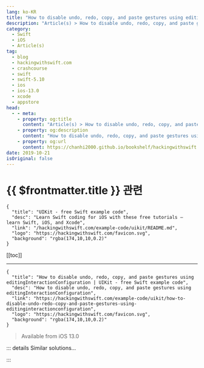 ```yaml
---
lang: ko-KR
title: "How to disable undo, redo, copy, and paste gestures using editingInteractionConfiguration"
description: "Article(s) > How to disable undo, redo, copy, and paste gestures using editingInteractionConfiguration"
category:
  - Swift
  - iOS
  - Article(s)
tag: 
  - blog
  - hackingwithswift.com
  - crashcourse
  - swift
  - swift-5.10
  - ios
  - ios-13.0
  - xcode
  - appstore
head:
  - - meta:
    - property: og:title
      content: "Article(s) > How to disable undo, redo, copy, and paste gestures using editingInteractionConfiguration"
    - property: og:description
      content: "How to disable undo, redo, copy, and paste gestures using editingInteractionConfiguration"
    - property: og:url
      content: https://chanhi2000.github.io/bookshelf/hackingwithswift.com/example-code/uikit/how-to-disable-undo-redo-copy-and-paste-gestures-using-editinginteractionconfiguration.html
date: 2019-10-21
isOriginal: false
---
```


# {{ $frontmatter.title }} 관련

```component VPCard
{
  "title": "UIKit - free Swift example code",
  "desc": "Learn Swift coding for iOS with these free tutorials – learn Swift, iOS, and Xcode",
  "link": "/hackingwithswift.com/example-code/uikit/README.md",
  "logo": "https://hackingwithswift.com/favicon.svg",
  "background": "rgba(174,10,10,0.2)"
}
```

[[toc]]

---

```component VPCard
{
  "title": "How to disable undo, redo, copy, and paste gestures using editingInteractionConfiguration | UIKit - free Swift example code",
  "desc": "How to disable undo, redo, copy, and paste gestures using editingInteractionConfiguration",
  "link": "https://hackingwithswift.com/example-code/uikit/how-to-disable-undo-redo-copy-and-paste-gestures-using-editinginteractionconfiguration",
  "logo": "https://hackingwithswift.com/favicon.svg",
  "background": "rgba(174,10,10,0.2)"
}
```

> Available from iOS 13.0

<!-- TODO: 작성 -->

<!--
iOS provides built-in gestures for undo, redo, copy, and paste in text views, triggered using a variety of three-finger moves – swiping left and right, or pinching in or out respectively. If you have existing gestures that collide with these, you can disable the system gestures by overriding the `editingInteractionConfiguration` property to return `.none`.

For example, if you have a `UITextView` as a property inside a `UIViewController` and you wanted to disable three-finger gesture support inside that view controller, you would override `editingInteractionConfiguration` like this:

```swift
override var editingInteractionConfiguration: UIEditingInteractionConfiguration {
    return .none
}
```

This property exists on `UIResponder`, which means you can override it at a number of other levels if you prefer.

-->

::: details Similar solutions…

<!--
/example-code/system/how-to-copy-objects-in-swift-using-copy">How to copy objects in Swift using copy() 
/quick-start/swiftui/swiftui-tips-and-tricks">SwiftUI tips and tricks 
/quick-start/swiftui/all-swiftui-property-wrappers-explained-and-compared">All SwiftUI property wrappers explained and compared 
/quick-start/swiftui/how-to-let-the-user-paste-data-into-your-app">How to let the user paste data into your app 
/example-code/uikit/how-to-create-live-playgrounds-in-xcode">How to create live playgrounds in Xcode</a>
-->

:::

